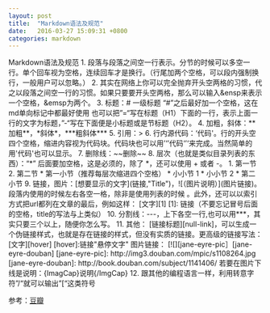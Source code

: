 ```yaml
---
layout: post
title:  "Markdown语法及规范"
date:   2016-03-27 15:09:31 +0800
categories: markdown
---
```

<html>
<body>
Markdown语法及规范
  1. 段落与段落之间空一行表示。分节的时候可以多空一行。单个回车视为空格，连续回车才是换行。（行尾加两个空格，可以段内强制换行，一般用户可以忽略。）
  2. 其实在网络上你可以完全抛弃开头空两格的习惯，代之以段落之间空一行的习惯。如果只要要开头空两格，那么可以输入&ensp来表示一个空格，&emsp为两个。
  3. 标题：# 一级标题
     “#”之后最好加一个空格，这在md单向标记中都最好使用
      也可以把”=“写在标题（H1）下面的一行，表示上面一行的文字为标题，”-“写在下面便是小标题或是节标题（H2）。
  4. 加粗，斜体：**加粗**，*斜体*，***粗斜体***
  5. 引用：>
  6. 行内源代码：‘代码'。行的开头空四个空格，缩进内容视为代码块。代码块也可以用’‘’代码‘’‘来完成。当然简单的用'代码'也可以显示。
  7. 删除线：~~删除~~
  8. 层次（也就是类似目录列表的东西）：“*” 后面要加空格，这是必须的，除了 *，还可以使用 + 或者 -。
    1. 第一节
    2. 第二节
    * 第一小节（推荐每层次缩进四个空格）
    * 小小节 1
    * 小小节 2
    * 第二小节
  9. 链接，图片：[想要显示的文字](链接,"Title")，![（图片说明）](图片链接)。段落内使用的时候左右各空一格，除非是使用列表的时候      。此外，还可以以索引方式把url都列在文章的最后，例如这样：
        [文字][1]
        [1]: 链接（不要忘记冒号后面的空格，title的写法与上类似）
  10. 分割线：---，上下各空一行,也可以用***，其实只要三个以上，随便你怎么写。
  11. 其他：
      [链接标题][null-link]，可以生成一个伪链接样式，也就是存在链接的样式，但没有实质的链接。更高级的链接写法：[文字][hover]
      [hover]:链接"悬停文字"
      图片链接：
      [![][jane-eyre-pic］[jane-eyre-douban]
      [jane-eyre-pic]: http://img3.douban.com/mpic/s1108264.jpg
      [jane-eyre-douban]: http://book.douban.com/subject/1141406/
      若要在图片下线是说明：{ImagCap}说明{/ImgCap}
  12. 跟其他的编程语言一样，利用转意字符”/“就可以输出”[“这类符号
  
  参考：[豆瓣](https://www.douban.com/note/485099162/)

</body>
</html>
